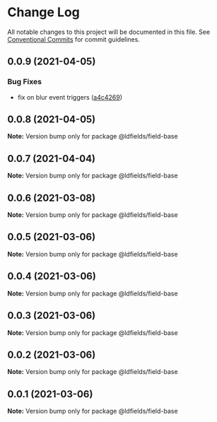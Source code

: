 # Change Log

All notable changes to this project will be documented in this file.
See [Conventional Commits](https://conventionalcommits.org) for commit guidelines.

## 0.0.9 (2021-04-05)


### Bug Fixes

* fix on blur event triggers ([a4c4269](https://github.com/schimatos/LDfields/commit/a4c42696fcfaec2c0fe1dfa180a9b059cddbe27c))





## 0.0.8 (2021-04-05)

**Note:** Version bump only for package @ldfields/field-base





## 0.0.7 (2021-04-04)

**Note:** Version bump only for package @ldfields/field-base





## 0.0.6 (2021-03-08)

**Note:** Version bump only for package @ldfields/field-base





## 0.0.5 (2021-03-06)

**Note:** Version bump only for package @ldfields/field-base





## 0.0.4 (2021-03-06)

**Note:** Version bump only for package @ldfields/field-base





## 0.0.3 (2021-03-06)

**Note:** Version bump only for package @ldfields/field-base





## 0.0.2 (2021-03-06)

**Note:** Version bump only for package @ldfields/field-base





## 0.0.1 (2021-03-06)

**Note:** Version bump only for package @ldfields/field-base
